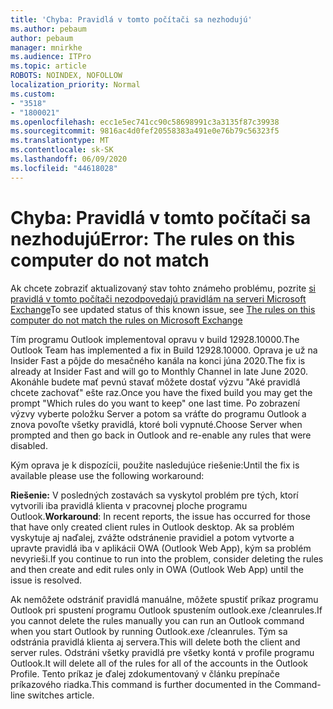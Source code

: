 ```yaml
---
title: 'Chyba: Pravidlá v tomto počítači sa nezhodujú'
ms.author: pebaum
author: pebaum
manager: mnirkhe
ms.audience: ITPro
ms.topic: article
ROBOTS: NOINDEX, NOFOLLOW
localization_priority: Normal
ms.custom:
- "3518"
- "1800021"
ms.openlocfilehash: ecc1e5ec741cc90c58698991c3a3135f87c39938
ms.sourcegitcommit: 9816ac4d0fef20558383a491e0e76b79c56323f5
ms.translationtype: MT
ms.contentlocale: sk-SK
ms.lasthandoff: 06/09/2020
ms.locfileid: "44618028"
---
```

# <a name="error-the-rules-on-this-computer-do-not-match"></a><span data-ttu-id="684c4-102">Chyba: Pravidlá v tomto počítači sa nezhodujú</span><span class="sxs-lookup"><span data-stu-id="684c4-102">Error: The rules on this computer do not match</span></span>

<span data-ttu-id="684c4-103">Ak chcete zobraziť aktualizovaný stav tohto známeho problému, pozrite [si pravidlá v tomto počítači nezodpovedajú pravidlám na serveri Microsoft Exchange](https://support.office.com/article/d032e037-b224-429e-b325-633afde9b5f0)</span><span class="sxs-lookup"><span data-stu-id="684c4-103">To see updated status of this known issue, see [The rules on this computer do not match the rules on Microsoft Exchange](https://support.office.com/article/d032e037-b224-429e-b325-633afde9b5f0)</span></span>

<span data-ttu-id="684c4-104">Tím programu Outlook implementoval opravu v build 12928.10000.</span><span class="sxs-lookup"><span data-stu-id="684c4-104">The Outlook Team has implemented a fix in Build 12928.10000.</span></span> <span data-ttu-id="684c4-105">Oprava je už na Insider Fast a pôjde do mesačného kanála na konci júna 2020.</span><span class="sxs-lookup"><span data-stu-id="684c4-105">The fix is already at Insider Fast and will go to Monthly Channel in late June 2020.</span></span> <span data-ttu-id="684c4-106">Akonáhle budete mať pevnú stavať môžete dostať výzvu "Aké pravidlá chcete zachovať" ešte raz.</span><span class="sxs-lookup"><span data-stu-id="684c4-106">Once you have the fixed build you may get the prompt "Which rules do you want to keep" one last time.</span></span> <span data-ttu-id="684c4-107">Po zobrazení výzvy vyberte položku Server a potom sa vráťte do programu Outlook a znova povoľte všetky pravidlá, ktoré boli vypnuté.</span><span class="sxs-lookup"><span data-stu-id="684c4-107">Choose Server when prompted and then go back in Outlook and re-enable any rules that were disabled.</span></span>

<span data-ttu-id="684c4-108">Kým oprava je k dispozícii, použite nasledujúce riešenie:</span><span class="sxs-lookup"><span data-stu-id="684c4-108">Until the fix is available please use the following workaround:</span></span>

<span data-ttu-id="684c4-109">**Riešenie:** V posledných zostavách sa vyskytol problém pre tých, ktorí vytvorili iba pravidlá klienta v pracovnej ploche programu Outlook.</span><span class="sxs-lookup"><span data-stu-id="684c4-109">**Workaround**: In recent reports, the issue has occurred for those that have only created client rules in Outlook desktop.</span></span> <span data-ttu-id="684c4-110">Ak sa problém vyskytuje aj naďalej, zvážte odstránenie pravidiel a potom vytvorte a upravte pravidlá iba v aplikácii OWA (Outlook Web App), kým sa problém nevyrieši.</span><span class="sxs-lookup"><span data-stu-id="684c4-110">If you continue to run into the problem, consider deleting the rules and then create and edit rules only in OWA (Outlook Web App) until the issue is resolved.</span></span>

<span data-ttu-id="684c4-111">Ak nemôžete odstrániť pravidlá manuálne, môžete spustiť príkaz programu Outlook pri spustení programu Outlook spustením outlook.exe /cleanrules.</span><span class="sxs-lookup"><span data-stu-id="684c4-111">If you cannot delete the rules manually you can run an Outlook command when you start Outlook by running Outlook.exe /cleanrules.</span></span> <span data-ttu-id="684c4-112">Tým sa odstránia pravidlá klienta aj servera.</span><span class="sxs-lookup"><span data-stu-id="684c4-112">This will delete both the client and server rules.</span></span> <span data-ttu-id="684c4-113">Odstráni všetky pravidlá pre všetky kontá v profile programu Outlook.</span><span class="sxs-lookup"><span data-stu-id="684c4-113">It will delete all of the rules for all of the accounts in the Outlook Profile.</span></span> <span data-ttu-id="684c4-114">Tento príkaz je ďalej zdokumentovaný v článku prepínače príkazového riadka.</span><span class="sxs-lookup"><span data-stu-id="684c4-114">This command is further documented in the Command-line switches  article.</span></span>
